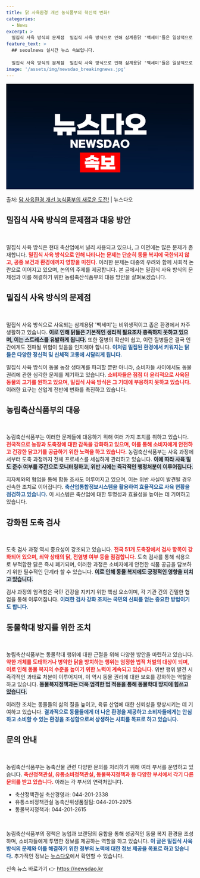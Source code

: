 ```yaml
---
title: 닭 사육환경 개선 농식품부의 혁신적 변화!
categories:
  - News
excerpt: >
  밀집식 사육 방식의 문제점  밀집식 사육 방식으로 인해 삼계용닭 '백세미'들은 일상적으로 비위생적 환경에서 …
feature_text: >
  ## seoulnews 실시간 뉴스 속보입니다.

  밀집식 사육 방식의 문제점  밀집식 사육 방식으로 인해 삼계용닭 '백세미'들은 일상적으로 비위생적 환경에서 …
image: '/assets/img/newsdao_breakingnews.jpg'
---
```


![뉴스다오 속보](/assets/img/newsdao_breakingnews.jpg)

<p>출처: <a href="https://newsdao.kr/4898" rel="dofollow">닭 사육환경 개선 농식품부의 새로운 도전!</a> | 뉴스다오</p>

<h2 data-ke-size="size26">밀집식 사육 방식의 문제점과 대응 방안</h2>

<p data-ke-size="size16">&nbsp;</p>

밀집식 사육 방식은 현대 축산업에서 널리 사용되고 있으나, 그 이면에는 많은 문제가 존재합니다. <b><span style="color: #ee2323;">밀집식 사육 방식으로 인해 나타나는 문제는 단순히 동물 복지에 국한되지 않고, 공중 보건과 환경에까지 영향을 미친다.</span></b> 이러한 문제는 대중의 우려와 함께 사회적 논란으로 이어지고 있으며, 논의의 주제를 제공합니다. 본 글에서는 밀집식 사육 방식의 문제점과 이를 해결하기 위한 농림축산식품부의 대응 방안을 살펴보겠습니다.

<h2 data-ke-size="size26">밀집식 사육 방식의 문제점</h2>

<p data-ke-size="size16">&nbsp;</p>

밀집식 사육 방식으로 사육되는 삼계용닭 '백세미'는 비위생적이고 좁은 환경에서 자주 생활하고 있습니다. <b><span style="background-color: #21538527;">이로 인해 닭들은 기본적인 생리적 필요조차 충족하지 못하고 있으며, 이는 스트레스를 유발하게 됩니다.</span></b> 또한 질병의 확산이 쉽고, 이런 질병들은 결국 인간에게도 전파될 위험이 있음을 인지해야 합니다. <b><span style="color: #1a5490;">이처럼 밀집된 환경에서 키워지는 닭들은 다양한 정신적 및 신체적 고통에 시달리게 됩니다.</span></b>

밀집식 사육 방식이 동물 농장 생태계를 파괴할 뿐만 아니라, 소비자들 사이에서도 동물 권리에 관한 심각한 문제를 제기하고 있습니다. <b><span style="color: #ee2323;">소비자들은 점점 더 윤리적으로 사육된 동물의 고기를 원하고 있으며, 밀집식 사육 방식은 그 기대에 부응하지 못하고 있습니다.</span></b> 이러한 요구는 산업계 전반에 변화를 촉진하고 있습니다.

<h2 data-ke-size="size26">농림축산식품부의 대응</h2>

<p data-ke-size="size16">&nbsp;</p>

농림축산식품부는 이러한 문제들에 대응하기 위해 여러 가지 조치를 취하고 있습니다. <b><span style="color: #ee2323;">전국적으로 농장과 도축장에 대한 감독을 강화하고 있으며, 이를 통해 소비자에게 안전하고 건강한 닭고기를 공급하기 위한 노력을 하고 있습니다.</span></b> 농림축산식품부는 사육 과정에서부터 도축 과정까지 전체 프로세스를 세심하게 관리하고 있습니다. <b><span style="background-color: #21538527;">이에 따라 사육 밀도 준수 여부를 주간으로 모니터링하고, 위반 시에는 즉각적인 행정처분이 이루어집니다.</span></b>

지자체와의 협업을 통해 합동 조사도 이루어지고 있으며, 이는 위반 사실이 발견될 경우 신속한 조치로 이어집니다. <b><span style="color: #1a5490;">축산업통합정보시스템을 활용하여 효율적으로 사육 현황을 점검하고 있습니다.</span></b> 이 시스템은 축산업에 대한 투명성과 효율성을 높이는 데 기여하고 있습니다.

<h2 data-ke-size="size26">강화된 도축 검사</h2>

<p data-ke-size="size16">&nbsp;</p>

도축 검사 과정 역시 중요성이 강조되고 있습니다. <b><span style="color: #ee2323;">전국 51개 도축장에서 검사 항목이 강화되어 있으며, 쇠약 상태의 닭, 전염병 여부 등을 점검합니다.</span></b> 도축 검사를 통해 식용으로 부적합한 닭은 즉시 폐기되며, 이러한 과정은 소비자에게 안전한 식품 공급을 담보하기 위한 필수적인 단계라 할 수 있습니다. <b><span style="background-color: #21538527;">이로 인해 동물 복지에도 긍정적인 영향을 미치고 있습니다.</span></b>

검사 과정의 엄격함은 국민 건강을 지키기 위한 핵심 요소이며, 각 기관 간의 긴밀한 협업을 통해 이루어집니다. <b><span style="color: #1a5490;">이러한 검사 강화 조치는 국민의 신뢰를 얻는 중요한 방법이기도 합니다.</span></b>

<h2 data-ke-size="size26">동물학대 방지를 위한 조치</h2>

<p data-ke-size="size16">&nbsp;</p>

농림축산식품부는 동물학대 행위에 대한 근절을 위해 다양한 방안을 마련하고 있습니다. <b><span style="color: #ee2323;">약한 개체를 도태하거나 병약한 닭을 방치하는 행위는 엄정한 법적 처벌의 대상이 되며, 이로 인해 동물 복지의 수준을 높이기 위한 노력이 계속되고 있습니다.</span></b> 위반 행위 발견 시 즉각적인 과태료 처분이 이루어지며, 이 역시 동물 권리에 대한 보호를 강화하는 역할을 하고 있습니다. <b><span style="background-color: #21538527;">동물복지정책과는 더욱 엄격한 법 적용을 통해 동물학대 방지에 힘쓰고 있습니다.</span></b>

이러한 조치는 동물들의 삶의 질을 높이고, 육류 산업에 대한 신뢰성을 향상시키는 데 기여하고 있습니다. <b><span style="color: #1a5490;">결과적으로 동물들에게 더 나은 환경을 제공하고 소비자들에게는 안심하고 소비할 수 있는 환경을 조성함으로써 상생하는 사회를 목표로 하고 있습니다.</span></b>

<h2 data-ke-size="size26">문의 안내</h2>

<p data-ke-size="size16">&nbsp;</p>

농림축산식품부는 농축산물 관련 다양한 문의를 처리하기 위해 여러 부서를 운영하고 있습니다. <b><span style="color: #ee2323;">축산정책관실, 유통소비정책관실, 동물복지정책과 등 다양한 부서에서 각기 다른 문의를 받고 있습니다.</span></b> 아래는 각 부서의 연락처입니다.

<ul>
<li>축산정책관실 축산경영과: 044-201-2338</li>
<li>유통소비정책관실 농축산위생품질팀: 044-201-2975</li>
<li>동물복지정책과: 044-201-2615</li>
</ul>

<p data-ke-size="size16">&nbsp;</p>

농림축산식품부의 정책은 농업과 브랜딩의 융합을 통해 성공적인 동물 복지 환경을 조성하며, 소비자들에게 투명한 정보를 제공하는 역할을 하고 있습니다. <b><span style="color: #1a5490;">이 글은 밀집식 사육 방식의 문제와 이를 해결하기 위한 정부의 노력에 대한 정보 제공을 목표로 하고 있습니다.</span></b> 추가적인 정보는 [뉴스다오](https://newsdao.kr/4898)에서 확인할 수 있습니다. 

신속 뉴스 바로가기 👉 <a href="https://newsdao.kr" rel="dofollow">https://newsdao.kr</a>


